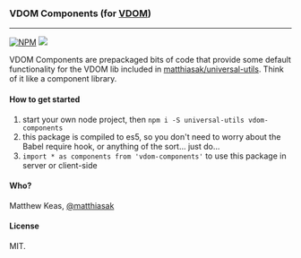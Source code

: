 ### VDOM Components (for [VDOM](https://github.com/matthiasak/universal-utils))

---

[![NPM](https://nodei.co/npm/vdom-components.png)](https://nodei.co/npm/vdom-components/)
![](https://david-dm.org/matthiasak/vdom-components.svg)

VDOM Components are prepackaged bits of code that provide some default functionality for the VDOM lib included in [matthiasak/universal-utils](https://github.com/matthiasak/universal-utils). Think of it like a component library.

#### How to get started

1. start your own node project, then `npm i -S universal-utils vdom-components`
2. this package is compiled to es5, so you don't need to worry about the Babel require hook, or anything of the sort... just do...
3. `import * as components from 'vdom-components'` to use this package in server or client-side

#### Who?

Matthew Keas, [@matthiasak](https://twitter.com/@matthiasak)

#### License

MIT.
